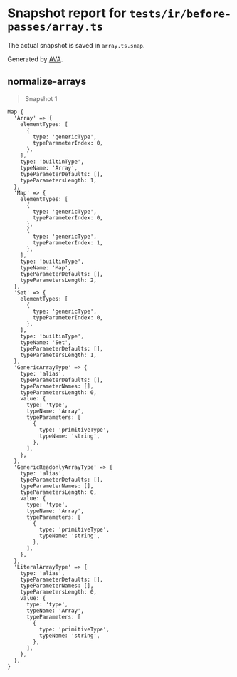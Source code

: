 # Snapshot report for `tests/ir/before-passes/array.ts`

The actual snapshot is saved in `array.ts.snap`.

Generated by [AVA](https://avajs.dev).

## normalize-arrays

> Snapshot 1

    Map {
      'Array' => {
        elementTypes: [
          {
            type: 'genericType',
            typeParameterIndex: 0,
          },
        ],
        type: 'builtinType',
        typeName: 'Array',
        typeParameterDefaults: [],
        typeParametersLength: 1,
      },
      'Map' => {
        elementTypes: [
          {
            type: 'genericType',
            typeParameterIndex: 0,
          },
          {
            type: 'genericType',
            typeParameterIndex: 1,
          },
        ],
        type: 'builtinType',
        typeName: 'Map',
        typeParameterDefaults: [],
        typeParametersLength: 2,
      },
      'Set' => {
        elementTypes: [
          {
            type: 'genericType',
            typeParameterIndex: 0,
          },
        ],
        type: 'builtinType',
        typeName: 'Set',
        typeParameterDefaults: [],
        typeParametersLength: 1,
      },
      'GenericArrayType' => {
        type: 'alias',
        typeParameterDefaults: [],
        typeParameterNames: [],
        typeParametersLength: 0,
        value: {
          type: 'type',
          typeName: 'Array',
          typeParameters: [
            {
              type: 'primitiveType',
              typeName: 'string',
            },
          ],
        },
      },
      'GenericReadonlyArrayType' => {
        type: 'alias',
        typeParameterDefaults: [],
        typeParameterNames: [],
        typeParametersLength: 0,
        value: {
          type: 'type',
          typeName: 'Array',
          typeParameters: [
            {
              type: 'primitiveType',
              typeName: 'string',
            },
          ],
        },
      },
      'LiteralArrayType' => {
        type: 'alias',
        typeParameterDefaults: [],
        typeParameterNames: [],
        typeParametersLength: 0,
        value: {
          type: 'type',
          typeName: 'Array',
          typeParameters: [
            {
              type: 'primitiveType',
              typeName: 'string',
            },
          ],
        },
      },
    }
